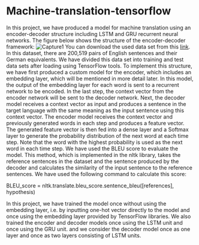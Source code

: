 # Machine-translation-tensorflow

In this project, we have produced a model for machine translation using an encoder-decoder structure including LSTM and GRU recurrent neural networks.
The figure below shows the structure of the encoder-decoder framework:
![Capture1](https://user-images.githubusercontent.com/115353236/200183144-4fb78f5f-93a8-44ed-8c12-c9658ec7e700.PNG)
You can download the used data set from this [link](http://www.manythings.org/anki/deu-eng.zip).<br> In this dataset, there are 200,519 pairs of English sentences
and their German equivalents. 
We have divided this data set into training and test data sets after loading using TensorFlow tools.
To implement this structure, we have first produced a custom model for the encoder, which includes an embedding layer, which will be mentioned in more detail later.
In this model, the output of the embedding layer for each word is sent to a recurrent network to be encoded. In the last step, 
the context vector from the encoder network will be sent to the decoder network. Next, the decoder model receives a context vector as input and produces a sentence 
in the target language with the same meaning as the input sentence using this context vector. The encoder model receives the context vector and previously generated 
words in each step and produces a feature vector. The generated feature vector is then fed into a dense layer and a Softmax layer to generate the probability distribution
of the next word at each time step. Note that the word with the highest probability is used as the next word in each time step.
We have used the BLEU score to evaluate the model. This method, which is implemented in the nltk library, takes the reference sentences in the dataset and the sentence 
produced by the decoder and calculates the similarity of the input sentence to the reference sentences. We have used the following command to calculate this score:

BLEU_score = nltk.translate.bleu_score.sentence_bleu([references], hypothesis)

In this project, we have trained the model once without using the embedding layer, i.e. by inputting one-hot vector directly to the model and once using the embedding 
layer provided by TensorFlow libraries. We also trained the encoder and decoder models once using the LSTM unit and once using the GRU unit. 
and we consider the decoder model once as one layer and once as two layers consisting of LSTM units.
